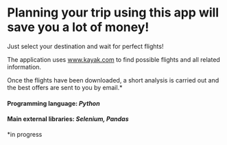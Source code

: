 # Planning your trip using this app will save you a lot of money!
Just select your destination and wait for perfect flights!

The application uses www.kayak.com to find possible flights and all related information.

Once the flights have been downloaded, a short analysis is carried out and the best offers are sent to you by email.*

#### Programming language: _Python_
#### Main external libraries: _Selenium, Pandas_

*in progress



